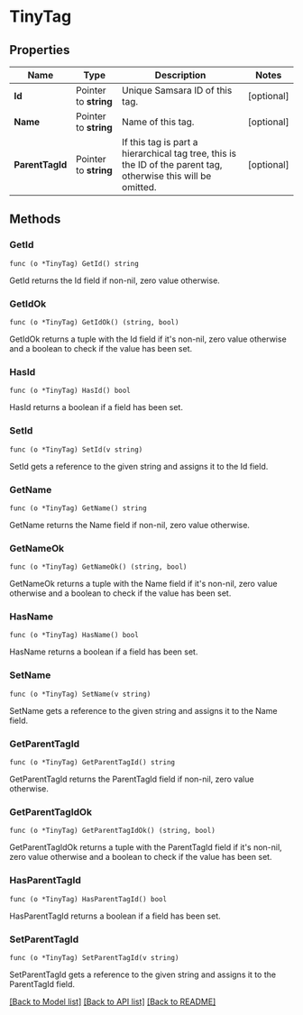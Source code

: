 # TinyTag

## Properties

Name | Type | Description | Notes
------------ | ------------- | ------------- | -------------
**Id** | Pointer to **string** | Unique Samsara ID of this tag. | [optional] 
**Name** | Pointer to **string** | Name of this tag. | [optional] 
**ParentTagId** | Pointer to **string** | If this tag is part a hierarchical tag tree, this is the ID of the parent tag, otherwise this will be omitted. | [optional] 

## Methods

### GetId

`func (o *TinyTag) GetId() string`

GetId returns the Id field if non-nil, zero value otherwise.

### GetIdOk

`func (o *TinyTag) GetIdOk() (string, bool)`

GetIdOk returns a tuple with the Id field if it's non-nil, zero value otherwise
and a boolean to check if the value has been set.

### HasId

`func (o *TinyTag) HasId() bool`

HasId returns a boolean if a field has been set.

### SetId

`func (o *TinyTag) SetId(v string)`

SetId gets a reference to the given string and assigns it to the Id field.

### GetName

`func (o *TinyTag) GetName() string`

GetName returns the Name field if non-nil, zero value otherwise.

### GetNameOk

`func (o *TinyTag) GetNameOk() (string, bool)`

GetNameOk returns a tuple with the Name field if it's non-nil, zero value otherwise
and a boolean to check if the value has been set.

### HasName

`func (o *TinyTag) HasName() bool`

HasName returns a boolean if a field has been set.

### SetName

`func (o *TinyTag) SetName(v string)`

SetName gets a reference to the given string and assigns it to the Name field.

### GetParentTagId

`func (o *TinyTag) GetParentTagId() string`

GetParentTagId returns the ParentTagId field if non-nil, zero value otherwise.

### GetParentTagIdOk

`func (o *TinyTag) GetParentTagIdOk() (string, bool)`

GetParentTagIdOk returns a tuple with the ParentTagId field if it's non-nil, zero value otherwise
and a boolean to check if the value has been set.

### HasParentTagId

`func (o *TinyTag) HasParentTagId() bool`

HasParentTagId returns a boolean if a field has been set.

### SetParentTagId

`func (o *TinyTag) SetParentTagId(v string)`

SetParentTagId gets a reference to the given string and assigns it to the ParentTagId field.


[[Back to Model list]](../README.md#documentation-for-models) [[Back to API list]](../README.md#documentation-for-api-endpoints) [[Back to README]](../README.md)


